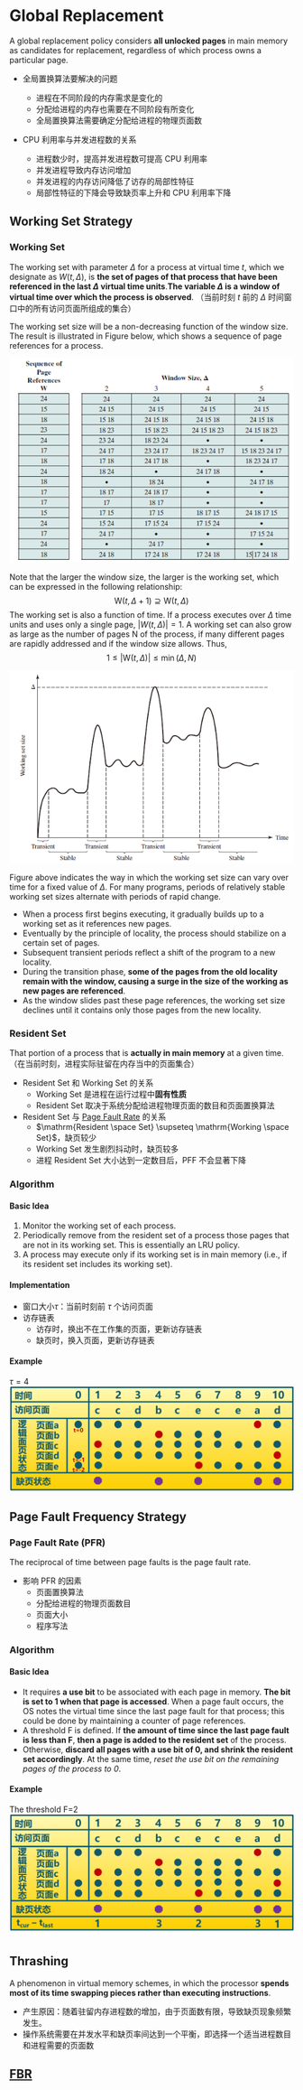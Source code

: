 # Global Replacement

A global replacement policy considers **all unlocked pages** in main memory as candidates for replacement, regardless of which process owns a particular page.

* 全局置换算法要解决的问题
  * 进程在不同阶段的内存需求是变化的
  * 分配给进程的内存也需要在不同阶段有所变化
  * 全局置换算法需要确定分配给进程的物理页面数
  
* CPU 利用率与并发进程数的关系
  * 进程数少时，提高并发进程数可提高 CPU 利用率
  * 并发进程导致内存访问增加
  * 并发进程的内存访问降低了访存的局部性特征
  * 局部性特征的下降会导致缺页率上升和 CPU 利用率下降

## Working Set Strategy

### Working Set

The working set with parameter $\Delta$ for a process at virtual time $t$, which we designate as $W(t, \Delta)$, is **the set of pages of that process that have been referenced in the last $\Delta$ virtual time units**.**The variable $\Delta$ is a window of
virtual time over which the process is observed**. （当前时刻 $t$ 前的 $\Delta$ 时间窗口中的所有访问页面所组成的集合）

The working set size will be a non-decreasing function of the window size. The result is illustrated in Figure below, which shows a sequence of page references for a process.

![Working Set Defined by Window Size](./assets/working_set_defined_by_window_size.png)

Note that the larger the window size, the larger is the working set, which can be expressed in the following
relationship:
$$\mathrm{W}(t, \Delta+1) \supseteq \mathrm{W}(t, \Delta)$$
The working set is also a function of time. If a process executes over $\Delta$ time units and uses only a single page, $|W(t, \Delta)| =1$. A working set can also grow as large as the number of pages N of the process, if many different pages are rapidly
addressed and if the window size allows. Thus,
$$
1 \leq|\mathrm{W}(t, \Delta)| \leq \min (\Delta, N)
$$

![Typical Graph of Working Set Size](./assets/typical_graph_of_working_set_size.png)

Figure above indicates the way in which the working set size can vary over time for a fixed value of $\Delta$. For many programs, periods of relatively stable working set sizes alternate with periods of rapid change.  

* When a process first begins executing, it gradually builds up to a working set as it references new pages.
* Eventually by the principle of locality, the process should stabilize on a certain set of pages.
* Subsequent transient periods reflect a shift of the program to a new locality.
* During the transition phase, **some of the pages from the old locality remain with the window, causing a surge in the size of the working as new pages are referenced**.
* As the window slides past these page references, the working set size declines until it contains only those pages from the new locality.

### Resident Set

That portion of a process that is **actually in main memory** at a given
time. （在当前时刻，进程实际驻留在内存当中的页面集合）

* Resident Set 和 Working Set  的关系
  * Working Set 是进程在运行过程中**固有性质**
  * Resident Set 取决于系统分配给进程物理页面的数目和页面置换算法
* Resident Set 与 [Page Fault Rate](#page-fault-rate-pfr) 的关系
  * $\mathrm{Resident \space Set} \supseteq \mathrm{Working \space Set}$，缺页较少
  * Working Set 发生剧烈抖动时，缺页较多
  * 进程 Resident Set 大小达到一定数目后，PFF 不会显著下降

### Algorithm

#### Basic Idea

1. Monitor the working set of each process.
2. Periodically remove from the resident set of a process those pages that are not in its working set. This is essentially an LRU policy.
3. A process may execute only if its working set is in main memory (i.e., if its
resident set includes its working set).

#### Implementation

* 窗口大小$\tau$：当前时刻前 $\tau$ 个访问页面
* 访存链表
  * 访存时，换出不在工作集的页面，更新访存链表
  * 缺页时，换入页面，更新访存链表

#### Example

$\tau = 4$
![Working Set Algorithm Example](./assets/working_set_algorithm_example.png)

## Page Fault Frequency Strategy

### Page Fault Rate (PFR)

The reciprocal of time between page faults is the page fault rate.

* 影响 PFR 的因素
  * 页面置换算法
  * 分配给进程的物理页面数目
  * 页面大小
  * 程序写法

### Algorithm

#### Basic Idea

* It requires **a use bit** to be associated with each page in memory. **The bit is set to 1 when that page is accessed**. When a page fault occurs, the OS notes the virtual time since the last page fault for that process; this could be done by maintaining a counter of page references.
* A threshold F is defined. If **the amount of time since the last page fault is less than F**, **then a page is added to the resident set** of the process.
* Otherwise, **discard all pages with a use bit of 0, and shrink the resident set accordingly**. At the same time, *reset the use bit on the remaining pages of the process to 0*.

#### Example

The threshold F=2
![PBR Example](./assets/pfr_example.png)

## Thrashing

A phenomenon in virtual memory schemes, in which the processor **spends most of its time swapping pieces rather than executing instructions**.

* 产生原因：随着驻留内存进程数的增加，由于页面数有限，导致缺页现象频繁发生。
* 操作系统需要在并发水平和缺页率间达到一个平衡，即选择一个适当进程数目和进程需要的页面数

## [FBR](./local_replacement.md#fbr)

